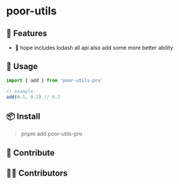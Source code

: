 # poor-utils

## 🚀 Features
- 🎪 hope includes lodash all api also add some more better ability

## 🦄 Usage

```ts
import { add } from 'poor-utils-pro'

// example
add(0.1, 0.2) // 0.3

```

## 📦 Install
> pnpm add poor-utils-pro


## 🧱 Contribute

## 👨‍🚀 Contributors